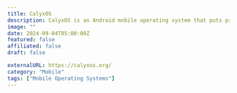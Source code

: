 ```yaml
---
title: CalyxOS
description: CalyxOS is an Android mobile operating system that puts privacy and security into the hands of everyday users.
image: ""
date: 2024-09-04T05:00:00Z
featured: false
affiliated: false
draft: false

externalURL: https://calyxos.org/
category: "Mobile"
tags: ["Mobile Operating Systems"]
---
```


